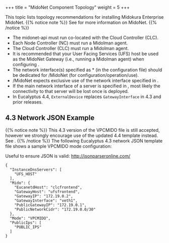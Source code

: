 +++
title = "MidoNet Component Topology"
weight = 5
+++

This topic lists topology recommendations for installing Midokura Enterprise MidoNet.
{{% notice note %}}
See for more information on MidoNet. 
{{% /notice %}}


* The midonet-api must run co-located with the Cloud Controller (CLC). 
* Each Node Controller (NC) must run a Midolman agent. 
* The Cloud Controller (CLC) must run a Midolman agent. 
* It is recommended that your User Facing Services (UFS) host be used as the MidoNet Gateway (i.e., running a Midolman agent) when configuring . 
* The network interface(s) specified as * (in the configuration file) should be dedicated for /MidoNet (for configuration/operation/use). 
* /MidoNet expects exclusive use of the network interface specified in . 
* If the main network interface of a server is specified in , most likely the connectivity to that server will be lost once is deployed. 
* In Eucalyptus 4.4, `ExternalDevice` replaces `GatewayInterface` in 4.3 and prior releases. 


## 4.3 Network JSON Example

{{% notice note %}}
This 4.3 version of the VPCMIDO file is still accepted, however we strongly encourage use of the updated 4.4 template instead. See . 
{{% /notice %}}
The following Eucalyptus 4.3 network JSON template file shows a sample VPCMIDO mode configuration: 

Useful to ensure JSON is valid: http://jsonparseronline.com/ 
    
    {
      "InstanceDnsServers": [
        "UFS_HOST"
      ],
      "Mido": {
        "EucanetdHost": "clcfrontend",
        "GatewayHost": "ufsfrontend",
        "GatewayIP": "172.19.0.2",
        "GatewayInterface": "veth1",
        "PublicGatewayIP": "172.19.0.1",
        "PublicNetworkCidr": "172.19.0.0/30"
      },
      "Mode": "VPCMIDO",
      "PublicIps": [
        "PUBLIC_IPS"
      ]
    }

